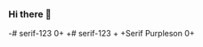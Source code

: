 ### Hi there 👋
-# serif-123 0+
+# serif-123
+
+Serif Purpleson 0+
<!--
**Al13n0231/Al13n0231** is a ✨ _special_ ✨ repository because its `README.md` (this file) appears on your GitHub profile.

Here are some ideas to get you started:

Name: Zenan Yang
Education: Northeastern University First-year undergraduates
Job positions looking for: Software Development Engineer

